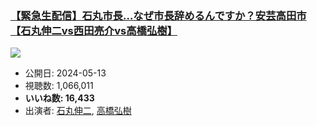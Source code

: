 ### [【緊急生配信】石丸市長…なぜ市長辞めるんですか？安芸高田市【石丸伸二vs西田亮介vs高橋弘樹】](https://www.youtube.com/watch?v=_FPkSBwYeFs)
[![](https://img.youtube.com/vi/_FPkSBwYeFs/sddefault.jpg)](https://www.youtube.com/watch?v=_FPkSBwYeFs)
-   公開日: 2024-05-13
-   視聴数: 1,066,011
-   **いいね数: 16,433**
-   出演者: [石丸伸二](/rehacq_fan/people/石丸伸二 "wikilink"), [高橋弘樹](/rehacq_fan/people/高橋弘樹 "wikilink")
